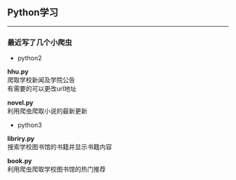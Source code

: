 ## Python学习
-------------------------
### 最近写了几个小爬虫
+ python2  

**hhu.py**  
爬取学校新闻及学院公告  
有需要的可以更改url地址

**novel.py**  
利用爬虫爬取小说的最新更新

+ python3  

**libriry.py**  
搜索学校图书馆的书籍并显示书籍内容

**book.py**  
利用爬虫爬取学校图书馆的热门推荐

